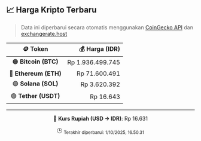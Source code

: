 

<!-- HARGA_KRIPTO -->
## 📈 Harga Kripto Terbaru

> Data ini diperbarui secara otomatis menggunakan [CoinGecko API](https://www.coingecko.com/) dan [exchangerate.host](https://exchangerate.host/)

<div align="center">

| 🪙 Token | 💰 Harga (IDR) |
|:------:|---------------:|
| 🟠 **Bitcoin (BTC)**   | Rp 1.936.499.745 |
| 🔵 **Ethereum (ETH)**  | Rp 71.600.491 |
| 🟣 **Solana (SOL)**    | Rp 3.620.392 |
| 🟢 **Tether (USDT)**   | Rp 16.643 |

---

💱 **Kurs Rupiah (USD → IDR)**: Rp 16.631

🕒 <sub>Terakhir diperbarui: 1/10/2025, 16.50.31</sub>

</div>
<!-- /HARGA_KRIPTO -->